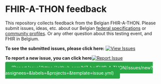 # FHIR-A-THON feedback

This repository collects feedback from the Belgian FHIR-A-THON.
Please submit issues, ideas, etc. about our Belgian [federal specifications](https://ehealth.fgov.be/standards/fhir/) or [community profiles](https://hl7belgium.org/profiles/fhir/).
Or any other question about this testing event, and FHIR in Belgium.

**To see the submitted issues, please click here:**
[![View Issues](https://img.shields.io/badge/View%20issues-17cf97?style=for-the-badge)](https://github.com/hl7-be/FHIR-A-THON/issues)

**To report a new issue, you can click here**[![Report Issue](https://img.shields.io/badge/New%20issue-a39b02?style=for-the-badge)](https://github.com/hl7-be/FHIR-A-THON/issues/new?assignees=&labels=&projects=&template=issue.yml)

<span style="background-color: #28a745; color: #ffffff; padding: 10px 20px; border-radius: 4px;">
  [Report Issue](https://github.com/hl7-be/FHIR-A-THON/issues/new?assignees=&labels=&projects=&template=issue.yml)
</span>

